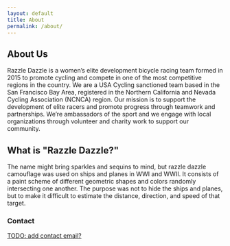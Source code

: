 ```yaml
---
layout: default
title: About
permalink: /about/
---
```


## About Us

Razzle Dazzle is a women’s elite development bicycle racing team formed in 2015 to promote cycling and compete in one of the most competitive regions in the country. We are a USA Cycling sanctioned team based in the San Francisco Bay Area, registered in the Northern California and Nevada Cycling Association (NCNCA) region. Our mission is to support the development of elite racers and promote progress through teamwork and partnerships. We’re ambassadors of the sport and we engage with local organizations through volunteer and charity work to support our community.

## What is "Razzle Dazzle?"

The name might bring sparkles and sequins to mind, but razzle dazzle camouflage was used on ships and planes in WWI and WWII. It consists of a paint scheme of different geometric shapes and colors randomly intersecting one another. The purpose was not to hide the ships and planes, but to make it difficult to estimate the distance, direction, and speed of that target.

### Contact

[TODO: add contact email?](mailto:email@domain.com)
